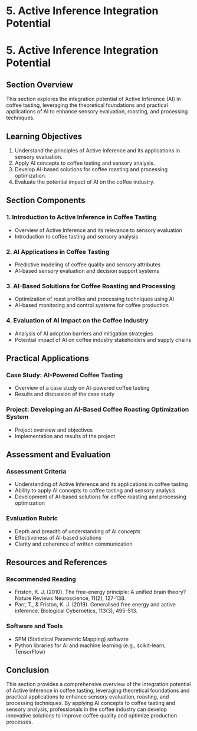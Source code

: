 # 5. Active Inference Integration Potential

# 5. Active Inference Integration Potential
## Section Overview

This section explores the integration potential of Active Inference (AI) in coffee tasting, leveraging the theoretical foundations and practical applications of AI to enhance sensory evaluation, roasting, and processing techniques.

## Learning Objectives

1. Understand the principles of Active Inference and its applications in sensory evaluation.
2. Apply AI concepts to coffee tasting and sensory analysis.
3. Develop AI-based solutions for coffee roasting and processing optimization.
4. Evaluate the potential impact of AI on the coffee industry.

## Section Components

### 1. Introduction to Active Inference in Coffee Tasting

*   Overview of Active Inference and its relevance to sensory evaluation
*   Introduction to coffee tasting and sensory analysis

### 2. AI Applications in Coffee Tasting

*   Predictive modeling of coffee quality and sensory attributes
*   AI-based sensory evaluation and decision support systems

### 3. AI-Based Solutions for Coffee Roasting and Processing

*   Optimization of roast profiles and processing techniques using AI
*   AI-based monitoring and control systems for coffee production

### 4. Evaluation of AI Impact on the Coffee Industry

*   Analysis of AI adoption barriers and mitigation strategies
*   Potential impact of AI on coffee industry stakeholders and supply chains

## Practical Applications

### Case Study: AI-Powered Coffee Tasting

*   Overview of a case study on AI-powered coffee tasting
*   Results and discussion of the case study

### Project: Developing an AI-Based Coffee Roasting Optimization System

*   Project overview and objectives
*   Implementation and results of the project

## Assessment and Evaluation

### Assessment Criteria

*   Understanding of Active Inference and its applications in coffee tasting
*   Ability to apply AI concepts to coffee tasting and sensory analysis
*   Development of AI-based solutions for coffee roasting and processing optimization

### Evaluation Rubric

*   Depth and breadth of understanding of AI concepts
*   Effectiveness of AI-based solutions
*   Clarity and coherence of written communication

## Resources and References

### Recommended Reading

*   Friston, K. J. (2010). The free-energy principle: A unified brain theory? Nature Reviews Neuroscience, 11(2), 127-138.
*   Parr, T., & Friston, K. J. (2019). Generalised free energy and active inference. Biological Cybernetics, 113(3), 495-513.

### Software and Tools

*   SPM (Statistical Parametric Mapping) software
*   Python libraries for AI and machine learning (e.g., scikit-learn, TensorFlow)

## Conclusion

This section provides a comprehensive overview of the integration potential of Active Inference in coffee tasting, leveraging theoretical foundations and practical applications to enhance sensory evaluation, roasting, and processing techniques. By applying AI concepts to coffee tasting and sensory analysis, professionals in the coffee industry can develop innovative solutions to improve coffee quality and optimize production processes.